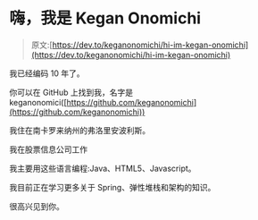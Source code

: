 # 嗨，我是 Kegan Onomichi

> 原文:[https://dev.to/keganonomichi/hi-im-kegan-onomichi](https://dev.to/keganonomichi/hi-im-kegan-onomichi)

我已经编码 10 年了。

你可以在 GitHub 上找到我，名字是 keganonomici([https://github.com/keganonomichi](https://github.com/keganonomichi))

我住在南卡罗来纳州的弗洛里安波利斯。

我在股票信息公司工作

我主要用这些语言编程:Java、HTML5、Javascript。

我目前正在学习更多关于 Spring、弹性堆栈和架构的知识。

很高兴见到你。